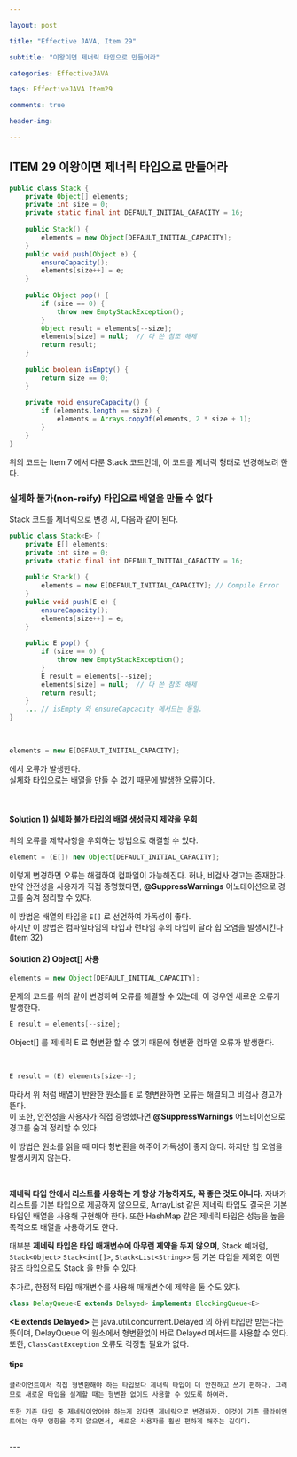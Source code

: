 ```yaml
---

layout: post  

title: "Effective JAVA, Item 29"  

subtitle: "이왕이면 제너릭 타입으로 만들어라"  

categories: EffectiveJAVA  

tags: EffectiveJAVA Item29

comments: true  

header-img: 

---
```


## ITEM 29 이왕이면 제너릭 타입으로 만들어라

``` java
public class Stack {
    private Object[] elements;
    private int size = 0;
    private static final int DEFAULT_INITIAL_CAPACITY = 16;
    
    public Stack() {
        elements = new Object[DEFAULT_INITIAL_CAPACITY];
    }
    public void push(Object e) {
        ensureCapacity();
        elements[size++] = e;
    }
    
    public Object pop() {
        if (size == 0) {
            throw new EmptyStackException();
        }
        Object result = elements[--size];
        elements[size] = null;  // 다 쓴 참조 해제
        return result;
    }
    
    public boolean isEmpty() {
        return size == 0;
    }
    
    private void ensureCapacity() {
        if (elements.length == size) {
            elements = Arrays.copyOf(elements, 2 * size + 1);
        }
    }
}
```
위의 코드는 Item 7 에서 다룬 Stack 코드인데, 이 코드를 제너릭 형태로 변경해보려 한다.  

### 실체화 불가(non-reify) 타입으로 배열을 만들 수 없다

Stack 코드를 제너릭으로 변경 시, 다음과 같이 된다.

``` java
public class Stack<E> {
    private E[] elements;
    private int size = 0;
    private static final int DEFAULT_INITIAL_CAPACITY = 16;
    
    public Stack() {
        elements = new E[DEFAULT_INITIAL_CAPACITY]; // Compile Error
    }
    public void push(E e) {
        ensureCapacity();
        elements[size++] = e;
    }
    
    public E pop() {
        if (size == 0) {
            throw new EmptyStackException();
        }
        E result = elements[--size];
        elements[size] = null;  // 다 쓴 참조 해제
        return result;
    }
    ... // isEmpty 와 ensureCapcacity 메서드는 동일.
}
```
<br/>

``` java
elements = new E[DEFAULT_INITIAL_CAPACITY];
```

에서 오류가 발생한다.   
실체화 타입으로는 배열을 만들 수 없기 때문에 발생한 오류이다. 

<br/>

#### Solution 1) 실체화 불가 타입의 배열 생성금지 제약을 우회 
위의 오류를 제약사항을 우회하는 방법으로 해결할 수 있다. 
``` java
element = (E[]) new Object[DEFAULT_INITIAL_CAPACITY];
```
이렇게 변경하면 오류는 해결하여 컴파일이 가능해진다.  허나, 비검사 경고는 존재한다.  
만약 안전성을 사용자가 직접 증명했다면, **@SuppressWarnings** 어노테이션으로 경고를 숨겨 정리할 수 있다.

이 방법은 배열의 타입을 ```E[]``` 로 선언하여 가독성이 좋다.  
하지만 이 방법은 컴파일타임의 타입과 런타임 후의 타입이 달라 힙 오염을 발생시킨다 (Item 32)
<br/>

#### Solution 2) Object[] 사용

``` java
elements = new Object[DEFAULT_INITIAL_CAPACITY];
```
문제의 코드를 위와 같이 변경하여 오류를 해결할 수 있는데, 이 경우엔 새로운 오류가 발생한다.

``` java
E result = elements[--size];

```
Object[] 를 제네릭 E 로 형변환 할 수 없기 때문에 형변환 컴파일 오류가 발생한다.

<br/>

```java
E result = (E) elements[size--];
```
따라서 위 처럼 배열이 반환한 원소를 ```E``` 로 형변환하면 오류는 해결되고 비검사 경고가 뜬다.   
이 또한, 안전성을 사용자가 직접 증명했다면 **@SuppressWarnings** 어노테이션으로 경고를 숨겨 정리할 수 있다.

이 방법은 원소를 읽을 때 마다 형변환을 해주어 가독성이 좋지 않다. 하지만 힙 오염을 발생시키지 않는다.

<br/>

**제네릭 타입 안에서 리스트를 사용하는 게 항상 가능하지도, 꼭 좋은 것도 아니다.** 자바가 리스트를 기본 타입으로 제공하지 않으므로, ArrayList 같은 제네릭 타입도 결국은 기본 타입인 배열을 사용해 구현해야 한다. 또한 HashMap 같은 제네릭 타입은 성능을 높을 목적으로 배열을 사용하기도 한다.  

대부분 **제네릭 타입은 타입 매개변수에 아무런 제약을 두지 않으며**, Stack 예처럼, ```Stack<Object>``` ```Stack<int[]>```, ```Stack<List<String>>``` 등 기본 타입을 제외한 어떤 참조 타입으로도 Stack 을 만들 수 있다.

추가로, 한정적 타입 매개변수를 사용해 매개변수에 제약을 둘 수도 있다.
``` java
class DelayQueue<E extends Delayed> implements BlockingQueue<E>
```
**&#60;E extends Delayed>** 는 java.util.concurrent.Delayed 의 하위 타입만 받는다는 뜻이며, DelayQueue 의 원소에서 형변환없이 바로 Delayed 메서드를 사용할 수 있다. 
또한, ```ClassCastException``` 오류도 걱정할 필요가 없다.

#### tips
```
클라이언트에서 직접 형변환해야 하는 타입보다 제너릭 타입이 더 안전하고 쓰기 편하다. 그러므로 새로운 타입을 설계할 때는 형변환 없이도 사용할 수 있도록 하여라. 

또한 기존 타입 중 제네릭이었어야 하는게 있다면 제네릭으로 변경하자. 이것이 기존 클라이언트에는 아무 영향을 주지 않으면서, 새로운 사용자를 훨씬 편하게 해주는 길이다.
```

<br/>
---

